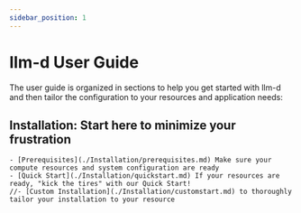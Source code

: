 ```yaml
---
sidebar_position: 1
---
```


# llm-d User Guide

The user guide is organized in sections to help you get started with llm-d and then tailor the configuration to your resources and application needs:

## Installation: Start here to minimize your frustration

    - [Prerequisites](./Installation/prerequisites.md) Make sure your compute resources and system configuration are ready
    - [Quick Start](./Installation/quickstart.md) If your resources are ready, "kick the tires" with our Quick Start!
    //- [Custom Installation](./Installation/customstart.md) to thoroughly tailor your installation to your resource


    